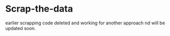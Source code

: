# Scrap-the-data
earlier scrapping code deleted and working for another approach nd will be updated soon.
